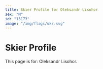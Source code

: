 ```yaml
---
title: Skier Profile for Oleksandr Lisohor
sex: "M"
id: "13173"
image: "/img/flags/ukr.svg" 
---
```


# Skier Profile

This page is for: Oleksandr Lisohor.
    